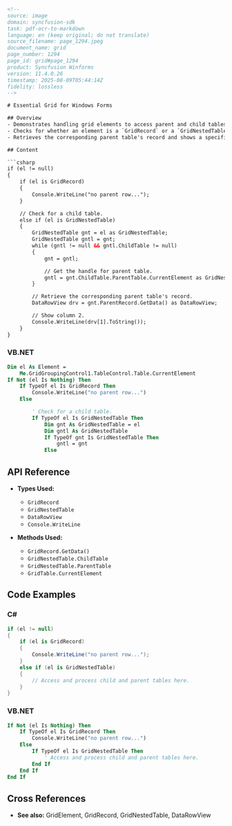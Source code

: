 ```html
<!-- 
source: image
domain: syncfusion-sdk
task: pdf-ocr-to-markdown
language: en (keep original; do not translate)
source_filename: page_1294.jpeg
document_name: grid
page_number: 1294
page_id: grid#page_1294
product: Syncfusion Winforms
version: 11.4.0.26
timestamp: 2025-08-09T05:44:14Z
fidelity: lossless
-->

# Essential Grid for Windows Forms

## Overview
- Demonstrates handling grid elements to access parent and child tables.
- Checks for whether an element is a `GridRecord` or a `GridNestedTable`.
- Retrieves the corresponding parent table's record and shows a specific column value.

## Content

```csharp
if (el != null)
{
    if (el is GridRecord)
    {
        Console.WriteLine("no parent row...");
    }

    // Check for a child table.
    else if (el is GridNestedTable)
    {
        GridNestedTable gnt = el as GridNestedTable;
        GridNestedTable gntl = gnt;
        while (gntl != null && gntl.ChildTable != null)
        {
            gnt = gntl;

            // Get the handle for parent table.
            gntl = gnt.ChildTable.ParentTable.CurrentElement as GridNestedTable;
        }

        // Retrieve the corresponding parent table's record.
        DataRowView drv = gnt.ParentRecord.GetData() as DataRowView;

        // Show column 2.
        Console.WriteLine(drv[1].ToString());
    }
}
```

### VB.NET

```vb
Dim el As Element = 
    Me.GridGroupingControl1.TableControl.Table.CurrentElement
If Not (el Is Nothing) Then
    If TypeOf el Is GridRecord Then
        Console.WriteLine("no parent row...")
    Else

        ' Check for a child table.
        If TypeOf el Is GridNestedTable Then
            Dim gnt As GridNestedTable = el
            Dim gntl As GridNestedTable
            If TypeOf gnt Is GridNestedTable Then
                gntl = gnt
            Else
```

## API Reference

- **Types Used:**
  - `GridRecord`
  - `GridNestedTable`
  - `DataRowView`
  - `Console.WriteLine`

- **Methods Used:**
  - `GridRecord.GetData()`
  - `GridNestedTable.ChildTable`
  - `GridNestedTable.ParentTable`
  - `GridTable.CurrentElement`

## Code Examples

### C#

```csharp
if (el != null)
{
    if (el is GridRecord)
    {
        Console.WriteLine("no parent row...");
    }
    else if (el is GridNestedTable)
    {
        // Access and process child and parent tables here.
    }
}
```

### VB.NET

```vb
If Not (el Is Nothing) Then
    If TypeOf el Is GridRecord Then
        Console.WriteLine("no parent row...")
    Else
        If TypeOf el Is GridNestedTable Then
            ' Access and process child and parent tables here.
        End If
    End If
End If
```

## Cross References

- **See also:** GridElement, GridRecord, GridNestedTable, DataRowView

<!-- tags: [Essential Grid, Windows Forms, C#, VB.NET, GridRecord, GridNestedTable, DataRowView] keywords: [parent table, child table, GridControl, access parent row, show column value] -->
```